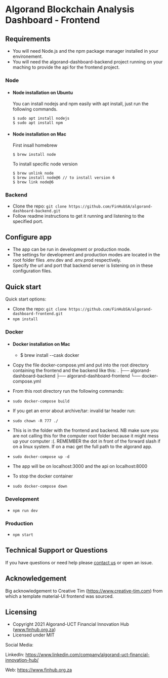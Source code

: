 # Algorand Blockchain Analysis Dashboard - Frontend

## Requirements

- You will need Node.js and the npm package manager installed in your environement.
- You will need the algorand-dashboard-backend project running on your maching to provide the api for the frontend project.

### Node

- #### Node installation on Ubuntu

  You can install nodejs and npm easily with apt install, just run the following commands.

      $ sudo apt install nodejs
      $ sudo apt install npm

- #### Node installation on Mac

  First insall homebrew

      $ brew install node
  
  To install specific node version

      $ brew unlink node
      $ brew install node@6 // to install version 6
      $ brew link node@6

### Backend

- Clone the repo: `git clone https://github.com/FinHubSA/algorand-dashboard-backend.git`
- Follow readme instructions to get it running and listening to the specified port.

## Configure app

- The app can be run in development or production mode.
- The settings for development and production modes are located in the root folder files .env.dev and .env.prod respectively.
- Specify the url and port that backend server is listening on in these configuration files.

## Quick start

Quick start options:

- Clone the repo: `git clone https://github.com/FinHubSA/algorand-dashboard-frontend.git`
- `npm install`

### Docker

- #### Docker installation on Mac

  - $ brew install --cask docker

- Copy the file docker-compose.yml and put into the root directory containing the frontend and the backend like this:
.
├── algorand-dashboard-backend
├── algorand-dashboard-frontend
└── docker-compose.yml

- From this root directory run the following commands:
- `sudo docker-compose build`
- If you get an error about archive/tar: invalid tar header run:
- `sudo chown -R 777 ./`
- This is in the folder with the frontend and backend. NB make sure you are not calling this for the computer root folder because it might mess up your computer :(. REMEMBER the dot in front of the forward slash if on a linux system. If on a mac get the full path to the algorand app.
- `sudo docker-compose up -d`
- The app will be on localhost:3000 and the api on localhost:8000
- To stop the docker container
- `sudo docker-compose down`


### Development

- `npm run dev`

### Production

- `npm start`

## Technical Support or Questions

If you have questions or need help please [contact us](https://www.finhub.org.za/#contact-form) or open an issue.

## Acknowledgement

Big acknowledgement to Creative Tim (https://www.creative-tim.com) from which a template material-UI frontend was sourced. 

## Licensing

- Copyright 2021 Algorand-UCT Financial Innovation Hub (www.finhub.org.za)
- Licensed under MIT 

Social Media:

LinkedIn: <https://www.linkedin.com/company/algorand-uct-financial-innovation-hub/>

Web: <https://www.finhub.org.za>


